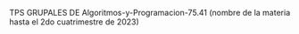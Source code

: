 TPS GRUPALES DE Algoritmos-y-Programacion-75.41 (nombre de la materia hasta el 2do cuatrimestre de 2023)
